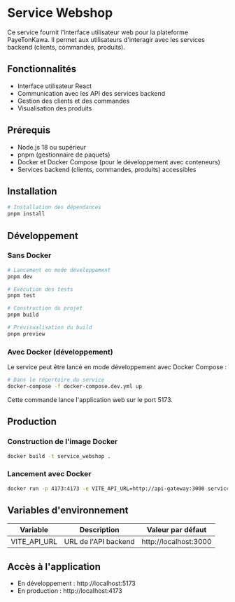 # Service Webshop

Ce service fournit l'interface utilisateur web pour la plateforme PayeTonKawa. Il permet aux utilisateurs d'interagir avec les services backend (clients, commandes, produits).

## Fonctionnalités

- Interface utilisateur React
- Communication avec les API des services backend
- Gestion des clients et des commandes
- Visualisation des produits

## Prérequis

- Node.js 18 ou supérieur
- pnpm (gestionnaire de paquets)
- Docker et Docker Compose (pour le développement avec conteneurs)
- Services backend (clients, commandes, produits) accessibles

## Installation

```bash
# Installation des dépendances
pnpm install
```

## Développement

### Sans Docker

```bash
# Lancement en mode développement
pnpm dev

# Exécution des tests
pnpm test

# Construction du projet
pnpm build

# Prévisualisation du build
pnpm preview
```

### Avec Docker (développement)

Le service peut être lancé en mode développement avec Docker Compose :

```bash
# Dans le répertoire du service
docker-compose -f docker-compose.dev.yml up
```

Cette commande lance l'application web sur le port 5173.

## Production

### Construction de l'image Docker

```bash
docker build -t service_webshop .
```

### Lancement avec Docker

```bash
docker run -p 4173:4173 -e VITE_API_URL=http://api-gateway:3000 service_webshop
```

## Variables d'environnement

| Variable | Description | Valeur par défaut |
|----------|-------------|-------------------|
| VITE_API_URL | URL de l'API backend | http://localhost:3000 |

## Accès à l'application

- En développement : http://localhost:5173
- En production : http://localhost:4173